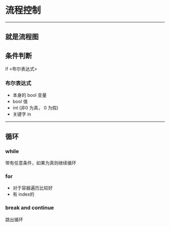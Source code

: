 # 流程控制
---
就是流程图
---
## 条件判断
if <布尔表达式>

### 布尔表达式
* 本身的 bool 变量
* bool 值
* int (非0 为真，  0 为假)
* 关键字 in

---
## 循环
### while
带有任意条件，如果为真则继续循环

### for
* 对于容器遍历比较好
* 有 index的

### break and continue
跳出循环
